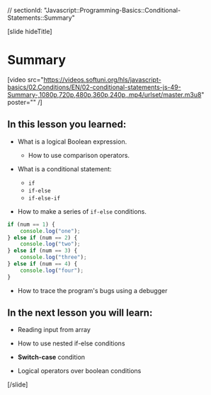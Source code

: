 // sectionId: "Javascript::Programming-Basics::Conditional-Statements::Summary"

[slide hideTitle]
# Summary

[video src="https://videos.softuni.org/hls/javascript-basics/02.Conditions/EN/02-conditional-statements-js-49-Summary-,1080p,720p,480p,360p,240p,.mp4/urlset/master.m3u8" poster="" /]

## In this lesson you learned:

- What is a logical Boolean expression. 
   - How to use comparison operators.

- What is a conditional statement: 
   - `if`
   - `if-else`
   - `if-else-if`
- How to make a series of `if-else` conditions.

```js
if (num == 1) {
    console.log("one");
} else if (num == 2) {
    console.log("two");
} else if (num == 3) {
    console.log("three");
} else if (num == 4) {
    console.log("four");
}
```

- How to trace the program's bugs using a debugger

## In the next lesson you will learn:

- Reading input from array

- How to use nested if-else conditions

- **Switch-case** condition

- Logical operators over boolean conditions

[/slide]
